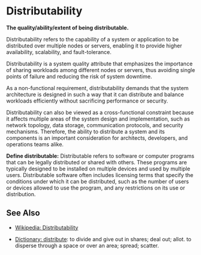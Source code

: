 # Distributability

**The quality/ability/extent of being distributable.**

<span data-chatgpt-prompt="explain distributability (system quality attribute, non-functional requirement, cross-functional constraint )">

Distributability refers to the capability of a system or application to be distributed over multiple nodes or servers, enabling it to provide higher availability, scalability, and fault-tolerance.

Distributability is a system quality attribute that emphasizes the importance of sharing workloads among different nodes or servers, thus avoiding single points of failure and reducing the risk of system downtime.

As a non-functional requirement, distributability demands that the system architecture is designed in such a way that it can distribute and balance workloads efficiently without sacrificing performance or security.

Distributability can also be viewed as a cross-functional constraint because it affects multiple areas of the system design and implementation, such as network topology, data storage, communication protocols, and security mechanisms. Therefore, the ability to distribute a system and its components is an important consideration for architects, developers, and operations teams alike.

</span>

**Define distributable:** <span data-chatgpt-prompt="define distributable (computers and software)">Distributable refers to software or computer programs that can be legally distributed or shared with others. These programs are typically designed to be installed on multiple devices and used by multiple users. Distributable software often includes licensing terms that specify the conditions under which it can be distributed, such as the number of users or devices allowed to use the program, and any restrictions on its use or distribution.</span>

## See Also

* [Wikipedia: Distributability](https://wikipedia.org/wiki/Distributability)

* [Dictionary: distribute](https://www.dictionary.com/browse/distribute): to divide and give out in shares; deal out; allot. to disperse through a space or over an area; spread; scatter.

